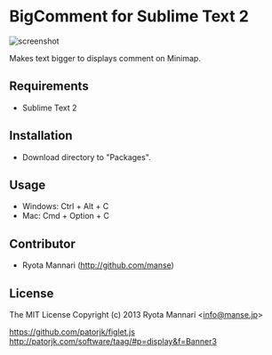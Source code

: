 # BigComment for Sublime Text 2

![screenshot](https://raw.github.com/manse/BigComment/master/screenshot.png)

Makes text bigger to displays comment on Minimap.

## Requirements

 * Sublime Text 2

## Installation

 * Download directory to "Packages".

## Usage

 * Windows: Ctrl + Alt + C
 * Mac: Cmd + Option + C

## Contributor

 * Ryota Mannari (http://github.com/manse)

## License 

The MIT License
Copyright (c) 2013 Ryota Mannari &lt;info@manse.jp&gt;

https://github.com/patorjk/figlet.js
http://patorjk.com/software/taag/#p=display&f=Banner3
